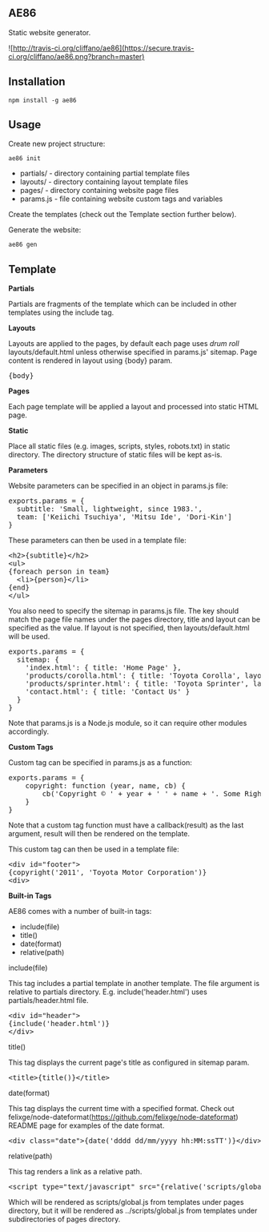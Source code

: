 AE86
----

Static website generator.

![http://travis-ci.org/cliffano/ae86](https://secure.travis-ci.org/cliffano/ae86.png?branch=master)

Installation
------------

    npm install -g ae86

Usage
-----

Create new project structure:

	ae86 init

* partials/ - directory containing partial template files
* layouts/ - directory containing layout template files
* pages/ - directory containing website page files
* params.js - file containing website custom tags and variables

Create the templates (check out the Template section further below).

Generate the website:

	ae86 gen

Template
--------

<strong>Partials</strong>

Partials are fragments of the template which can be included in other templates using the include tag.

<strong>Layouts</strong>

Layouts are applied to the pages, by default each page uses *drum roll* layouts/default.html unless otherwise specified in params.js' sitemap. Page content is rendered in layout using {body} param.

<pre>
{body}
</pre>

<strong>Pages</strong>

Each page template will be applied a layout and processed into static HTML page.

<strong>Static</strong>

Place all static files (e.g. images, scripts, styles, robots.txt) in static directory. The directory structure of static files will be kept as-is.

<strong>Parameters</strong>

Website parameters can be specified in an object in params.js file:

<pre>
exports.params = {
  subtitle: 'Small, lightweight, since 1983.',
  team: ['Keiichi Tsuchiya', 'Mitsu Ide', 'Dori-Kin']
}
</pre>

These parameters can then be used in a template file:

<pre>
&lt;h2&gt;{subtitle}&lt;/h2&gt;
&lt;ul&gt;
{foreach person in team}
  &lt;li&gt;{person}&lt;/li&gt;
{end}
&lt;/ul&gt;
</pre>

You also need to specify the sitemap in params.js file. The key should match the page file names under the pages directory, title and layout can be specified as the value. If layout is not specified, then layouts/default.html will be used.

<pre>
exports.params = {
  sitemap: {
    'index.html': { title: 'Home Page' },
    'products/corolla.html': { title: 'Toyota Corolla', layout: 'layouts/brochure.html' },
    'products/sprinter.html': { title: 'Toyota Sprinter', layout: 'layouts/brochure.html' },
    'contact.html': { title: 'Contact Us' }
  }
}
</pre>

Note that params.js is a Node.js module, so it can require other modules accordingly.

<strong>Custom Tags</strong>

Custom tag can be specified in params.js as a function:

<pre>
exports.params = {
	copyright: function (year, name, cb) {
		cb('Copyright &copy; ' + year + ' ' + name + '. Some Rights Reserved.');
	}
}
</pre>

Note that a custom tag function must have a callback(result) as the last argument, result will then be rendered on the template.

This custom tag can then be used in a template file:

<pre>
&lt;div id="footer"&gt;
{copyright('2011', 'Toyota Motor Corporation')}
&lt;div&gt;
</pre>

<strong>Built-in Tags</strong>

AE86 comes with a number of built-in tags:

* include(file)
* title()
* date(format)
* relative(path)

include(file)

This tag includes a partial template in another template. The file argument is relative to partials directory. E.g. include('header.html') uses partials/header.html file.

<pre>
&lt;div id="header"&gt;
{include('header.html')}
&lt;/div&gt;
</pre>

title()

This tag displays the current page's title as configured in sitemap param.

<pre>
&lt;title&gt;{title()}&lt;/title&gt;
</pre>

date(format)

This tag displays the current time with a specified format. Check out felixge/node-dateformat(https://github.com/felixge/node-dateformat) README page for examples of the date format.

<pre>
&lt;div class="date"&gt;{date('dddd dd/mm/yyyy hh:MM:ssTT')}&lt;/div&gt;
</pre>

relative(path)

This tag renders a link as a relative path.

<pre>
&lt;script type="text/javascript" src="{relative('scripts/global.js')}"&gt;&lt;/script&gt;
</pre>

Which will be rendered as scripts/global.js from templates under pages directory, but it will be rendered as ../scripts/global.js from templates under subdirectories of pages directory.